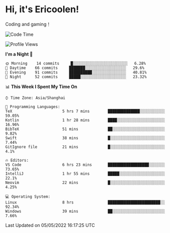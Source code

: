 # Hi, it's Ericoolen!
Coding and gaming！

<!--START_SECTION:waka-->
![Code Time](http://img.shields.io/badge/Code%20Time-230%20hrs%2014%20mins-blue)

![Profile Views](http://img.shields.io/badge/Profile%20Views-0-blue)

**I'm a Night 🦉** 

```text
🌞 Morning    14 commits     █░░░░░░░░░░░░░░░░░░░░░░░░   6.28% 
🌆 Daytime    66 commits     ███████░░░░░░░░░░░░░░░░░░   29.6% 
🌃 Evening    91 commits     ██████████░░░░░░░░░░░░░░░   40.81% 
🌙 Night      52 commits     █████░░░░░░░░░░░░░░░░░░░░   23.32%

```


📊 **This Week I Spent My Time On** 

```text
⌚︎ Time Zone: Asia/Shanghai

💬 Programming Languages: 
TeX                      5 hrs 7 mins        ██████████████░░░░░░░░░░░   59.05% 
Kotlin                   1 hr 28 mins        ████░░░░░░░░░░░░░░░░░░░░░   16.96% 
BibTeX                   51 mins             ██░░░░░░░░░░░░░░░░░░░░░░░   9.82% 
Swift                    38 mins             █░░░░░░░░░░░░░░░░░░░░░░░░   7.44% 
GitIgnore file           21 mins             █░░░░░░░░░░░░░░░░░░░░░░░░   4.1%

🔥 Editors: 
VS Code                  6 hrs 23 mins       ██████████████████░░░░░░░   73.65% 
IntelliJ                 1 hr 55 mins        █████░░░░░░░░░░░░░░░░░░░░   22.1% 
Neovim                   22 mins             █░░░░░░░░░░░░░░░░░░░░░░░░   4.25%

💻 Operating System: 
Linux                    8 hrs               ███████████████████████░░   92.34% 
Windows                  39 mins             ██░░░░░░░░░░░░░░░░░░░░░░░   7.66%

```


 Last Updated on 05/05/2022 16:17:25 UTC
<!--END_SECTION:waka-->

